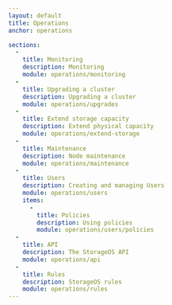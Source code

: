 ```yaml
---
layout: default
title: Operations
anchor: operations

sections:
  -
    title: Monitoring
    description: Monitoring
    module: operations/monitoring
  -
    title: Upgrading a cluster
    description: Upgrading a cluster
    module: operations/upgrades
  -
    title: Extend storage capacity
    description: Extend physical capacity
    module: operations/extend-storage
  -
    title: Maintenance
    description: Node maintenance
    module: operations/maintenance
  -
    title: Users
    description: Creating and managing Users
    module: operations/users
    items:
      -
        title: Policies
        description: Using policies
        module: operations/users/policies
  -
    title: API
    description: The StorageOS API
    module: operations/api
  -
    title: Rules
    description: StorageOS rules
    module: operations/rules
---
```

